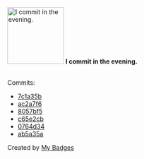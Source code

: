 <img src="https://my-badges.github.io/my-badges/evening-commits.png" alt="I commit in the evening." title="I commit in the evening." width="128">
<strong>I commit in the evening.</strong>
<br><br>

Commits:

- <a href="https://github.com/epfl-si/wiki.ops/commit/7c1a35bbb0b03fe6785a65fb477efc89e2de6897">7c1a35b</a>
- <a href="https://github.com/dwesh163/outlinewiki-exporter/commit/ac2a7f6abb09cdab3bbe1410a70fa04c388c4aa3">ac2a7f6</a>
- <a href="https://github.com/epfl-si/wiki.ops/commit/8057bf51ac7c3e80846ac4211954a2051c1fad90">8057bf5</a>
- <a href="https://github.com/epfl-si/wiki.ops/commit/c65e2cbbe9808e24b04aa1fa99e7c89a6dc38b2a">c65e2cb</a>
- <a href="https://github.com/epfl-si/wiki.ops/commit/0764d34bfbb61aefab14d759cfa530402d3339e5">0764d34</a>
- <a href="https://github.com/epfl-si/wiki.ops/commit/ab5a35ac301c9c439aaa2a408bdb178fb7eaef86">ab5a35a</a>


Created by <a href="https://github.com/my-badges/my-badges">My Badges</a>